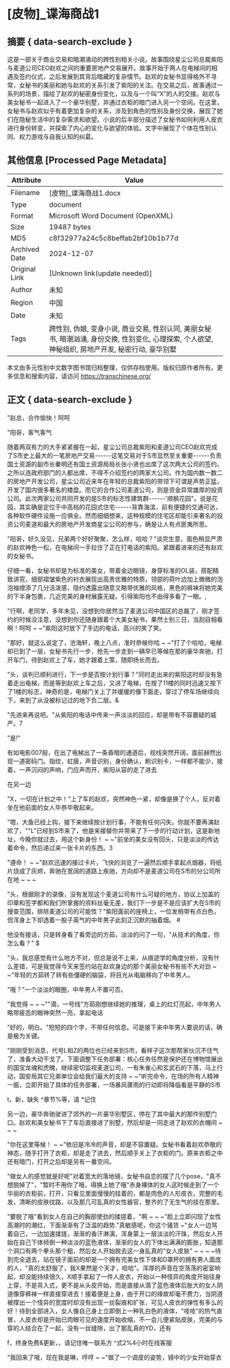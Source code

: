# [皮物]_谍海商战1



## 摘要  { data-search-exclude }

<!-- tcd_abstract -->
这是一部关于商业交易和暗潮涌动的跨性别相关小说。故事围绕星尘公司总裁紫阳与麦道公司CEO赵欢之间的重要房地产交易展开。故事开始于两人在电梯间的相遇及签约仪式，之后发展到其背后暗藏的复杂情节。赵欢的女秘书显得格外不寻常，女秘书的美丽和她与赵欢的关系引发了紫阳的关注。在交易之后，故事通过一系列的场景，描绘了赵欢的秘密身份变化，以及与一个叫“X”的人的交接。赵欢与美女秘书一起进入了一个豪华别墅，并通过衣柜的暗门进入另一个空间。在这里，女秘书与赵欢似乎有着更加复杂的关系，涉及到角色的性别及身份交换，展现了她们在隐秘生活中的复杂需求和欲望。小说的后半部分描述了女秘书如何利用人皮衣进行身份转变，并探索了内心的变化与欲望的体验。文字中展现了个体在性别认同、权力游戏与自我认知的纠葛。

<!-- tcd_abstract_end -->

## 其他信息 [Processed Page Metadata]

| Attribute       | Value                                  |
|-----------------|----------------------------------------|
| Filename        | [皮物]_谍海商战1.docx                             |
| Type            | document                                 |
| Format          | Microsoft Word Document (OpenXML)                               |
| Size            | 19487 bytes                           |
| MD5             | c8f32977a24c5c8beffab2bf10b1b77d                                  |
| Archived Date   | 2024-12-07                             |
| Original Link   | [Unknown link(update needed)]                         |
| Author          | 未知                               |
| Region          | 中国                               |
| Date            | 未知                                 |
| Tags            | 跨性别, 伪娘, 变身小说, 商业交易, 性别认同, 美丽女秘书, 暗潮汹涌, 身份交换, 性别变化, 心理探索, 个人欲望, 神秘组织, 房地产开发, 秘密行动, 豪华别墅                                 |

本文由多元性别中文数字图书馆归档整理，仅供存档使用。版权归原作者所有。更多信息和搜索内容，请访问 <https://transchinese.org/>


## 正文 { data-search-exclude }

<!-- tcd_main_text -->
"赵总，合作愉快！呵呵



"阳哥，客气客气



随着两双有力的大手紧紧握在一起，星尘公司总裁紫阳和麦道公司CEO赵欢完成了S市史上最大的一笔房地产交易------这笔交易对于S市显然至关重要------负责国土资源的副市长秦明还有国土资源局局长张小贤也出席了这次两大公司的签约。之所以连政府部门的人都出席，不得不介绍签约的两家大公司。作为国内数一数二的房地产开发公司，星尘公司近来年在年轻的总裁紫阳的带领下可谓是声势正猛，开发了国内很多著名的楼盘。而它的合作公司麦道公司，则是资金异常雄厚的投资公司。此次两家公司共同开发的是S市的标志性建筑群------'顺枫花园"。说是花园，其实确是定位于中高档的花园式住宅------背靠海滨，前有便捷的交通可达，各种软件硬件设施一应俱全。然而细细想来，这种规模的住宅区却能引来著名的投资公司麦道和最大的房地产开发商星尘公司的参与，确是让人有点匪夷所思。





"阳哥，好久没见，兄弟两个好好聚聚，怎么样，哈哈？"谈完生意，面色稍显严肃的赵欢神色一松，在电梯间一手拉住了正在打电话的紫阳。紧跟着进来的还有赵欢的女秘书。



仔细一看，女秘书却是为标准的美女，带着金边眼镜，身穿标准的OL装，搭配精致讲究，细部褶皱紫色的衬衣展现出高贵优雅的特质，领部的荷叶边加上微微的泡泡袖增添了几分活泼感，隐约透露出随意又略带优雅的风格，黑色的裤袜将她完美的下半身包裹，几近完美的身材展露无疑。引得紫阳也不由得多看了一眼。,



"行啊，老同学，多年未见，没想到你居然当了麦道公司中国区的总裁了，刚才签约的时候没注意，没想到你还随身跟着个大美女秘书，果然士别三日，当刮目相看啊！呵呵 ~ ~"紫阳这时放下了手边的电话，高兴的笑了笑。





"那好，就这么说定了，沧海轩，晚上八点，准时恭候你哈 ~ ~"打了个哈哈，电梯却已到了一层，女秘书先行一步，抢先一步走到一辆早已等候在那的豪华奔驰，打开车门，待到赵欢上了车，她才跟着上策，随即扬长而去。



"头，谈判已顺利进行，下一步是否按计划行事？"同时走出来的紫阳这时却没有急着走出电梯，而是等到赵欢上车之后，又进了电梯，在按了11楼的同时迅速又按下了1楼的标志，神奇的是，电梯门关上了并缓缓的像下面走，穿过了停车场继续向下，来到了从没被标记过的地下负二层。&



"先进来再说吧。"从紫阳的电话中传来一声淡淡的回应，却是带有不容置疑的威严。7



"是!"

有如电影007般，在出了电梯出了一条昏暗的通道后，视线突然开阔，面前赫然出现一道密码门。指纹，虹膜，声音识别，身份确认，刷识别卡，一样都不能少，接着，一声沉闷的声响，门应声而开，紫阳从容的走了进去



在另一边



"X，一切在计划之中！"上了车的赵欢，突然神色一紧，却像是换了个人，反对着坐在他前面的女人毕恭毕敬起来。



"嗯，大鱼已经上钩，接下来继续按计划行事，不能有任何闪失。你就不要再演赵欢了，""L"已经到S市来了，他是来接替你并带来了下一步的行动计划，这是新地址，今晚你就过去，用这个新身份！ ~ ~"前坐的美女没有回头，只是淡淡的传达着命令，然后递过来一张卡片的东西。3



"遵命！ ~ ~"赵欢迅速的接过卡片，飞快的浏览了一遍然后顺手拿起点烟器，将纸片烧成了灰烬，奔驰在宽阔的道路上疾驰，方向却不是麦道公司在S市的分公司所在地 ~ ~ ~





"头，根据刚才的录像，没有发现这个麦道公司有什么可疑的地方，协议上加盖的印章和签字都和我们所掌握的资料丝毫无差，我们下一步是不是应该扩大在S市的搜查范围，排除麦道公司的可能性？"紫阳面前的座椅上，一位发梢带有点白色，但浑身上下却透着一股子英气的中年男子此刻正沉默的抽着烟。 #



他没有接话，只是转身看了看旁边的方茹，淡淡的问了一句，"从技术的角度，你怎么看？" $



"头，我总感觉有什么地方不对，但总是说不上来，从痕迹学的角度分析，没有什么差错，可是我觉得今天来签约站在赵欢身边的那个美丽女秘书有些不大对劲 ~ ~"年轻的方茹转了转有些僵硬的脑袋，将目光从电脑移向了中年男人。



"哦？"一个淡淡的眼圈，中年男人不置可否。



"我觉得 ~ ~ ~""滴，一号线"方茹刚想继续她的推理，桌上的红灯亮起，中年男人略带疲态的眼神突然一亮，拿起电话



"好的，明白。"短短的四个字，不带任何信息。可是接下来中年男人要说的话，确是极为关键。



"刚刚受到消息，代号L和Z的两位也已经来到S市，看样子这次那帮家伙沉不住气了，准备大动干戈了。下面调整下任务部署：核心任务任然是保护还在博物馆展出的国宝龙魂和虎魄，继续密切监视麦道公司，一有朱雀心和玄武石的下落，马上行动，国安局其它兄弟单位会给我们最大的支持 ~ ~"听完命令，在场的所有人精神一振，立即开始了具体的任务部署，一场暴风骤雨的行动即将降临看是平静的S市

t，新，缺失 ^章节%等，请 *记住







另一边，豪华奔驰驶进了郊外的一片豪华别墅区，停在了其中最大的那件别墅门口。赵欢和美女秘书下了车后直接进了别墅，然后却是一同走进了赵欢的衣帽间 ~ ~ ~





"你在这里等候！ ~ ~"依旧是冷冷的声音，却是不容置疑。女秘书看着赵欢恭敬的神态，随手打开了衣柜，却是走了进去，然后顺手关上了衣柜的门。原来衣柜之中还有暗门，打开之后却是另有一番空间。 



"做女人的感觉就是好呢"对着宽大的落地镜，女秘书自恋的摆了几个pose，"真不想脱掉了"，"暂时不用你了哦，得换上她了哦"赤身裸体的女人这时候走到了一个华丽的衣柜前，打开，只看见里面慢慢的挂着的，都是肉色的人形皮衣，完整的毛发，清晰的皮肤纹路，以及那几可乱真的女性器官，整齐的了无生气的挂在那里。



"要脱了哦"看到女人在自己的胸部使劲的揉搓着，"啊 ~ ~ ~"脸上立即闪现了女性高潮时的潮红，下面渐渐有了泛滥的趋势."真敏感呢，你这个骚货 ~"女人一边骂着自己，一边加速揉搓，渐渐的香汗淋漓，浑身蒙上一层淡淡的汗珠，然后女人开始在自己下体倾倒一种淡淡的蓝色液体，渐渐的女人的下体出满满的膨胀，知道那个洞口有两个拳头那个粗，然后女人开始脱去这一身乱真的"女人皮肤" ~ ~ ~ ~待到完全退去，站在镜子面前的却是一个拥有完美女性下体和D罩杯的拥有男人面庞的人，"真的太舒服了，我X果然是个天才，哈哈"。浑厚的声音在空荡荡的密室响起，却没能持续很久，X顺手拿起了一件人皮衣，开始以一种怪异的角度开始往身上穿，不是背入式，更不是从头皮开始，而是直接从滴了蓝色液体后胀大的女人阴道像穿裤袜一样直接穿进去！接着便是上身，由于开口的缘故却毫不费力，当阴道被撑出一个怪异的宽度时却没有出现一丝裂痕和扩张，可见人皮衣的弹性有多么的好！待到全部进入，女人像自己身上立即倒上一种乳白色的液体，"吱吱"的热气直冒，人皮衣却是开始已肉眼可见的速度开始收缩，不一会儿便紧贴皮肤，完美的与穿的人结合在了一起，没有一丝缝隙，出了那乱真的YD，还有

f，终身免费&更新，，请记住唯一联系方 ^式2%4小时在线客服





"我回来了哦，现在我是琳，哼哼 ~ ~"做了一个调皮的姿势，镜中的少女开始穿衣
<!-- tcd_main_text_end -->

